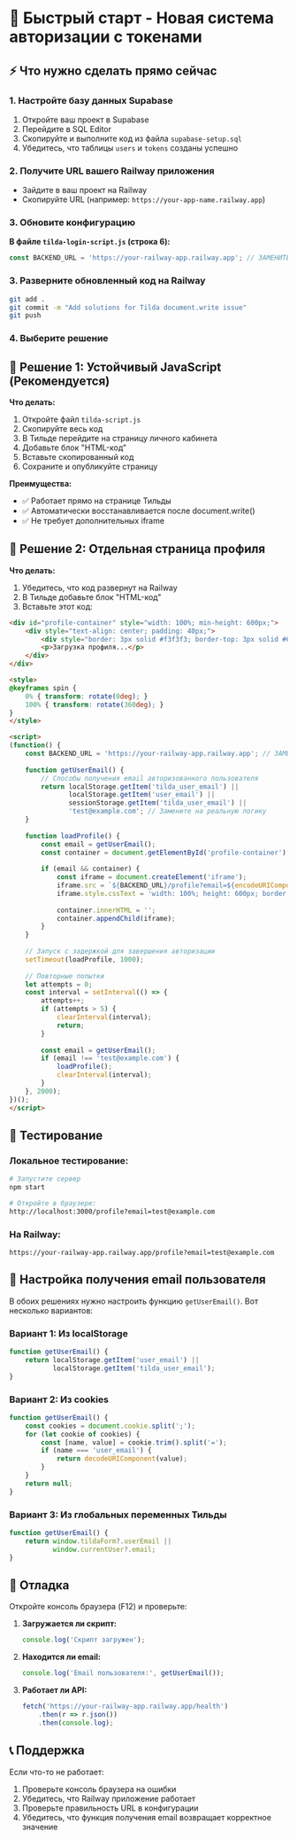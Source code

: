 # 🚀 Быстрый старт - Новая система авторизации с токенами

## ⚡ Что нужно сделать прямо сейчас

### 1. Настройте базу данных Supabase
1. Откройте ваш проект в Supabase
2. Перейдите в SQL Editor
3. Скопируйте и выполните код из файла `supabase-setup.sql`
4. Убедитесь, что таблицы `users` и `tokens` созданы успешно

### 2. Получите URL вашего Railway приложения
- Зайдите в ваш проект на Railway
- Скопируйте URL (например: `https://your-app-name.railway.app`)

### 3. Обновите конфигурацию

**В файле `tilda-login-script.js` (строка 6):**
```javascript
const BACKEND_URL = 'https://your-railway-app.railway.app'; // ЗАМЕНИТЕ НА ВАШ URL
```

### 3. Разверните обновленный код на Railway

```bash
git add .
git commit -m "Add solutions for Tilda document.write issue"
git push
```

### 4. Выберите решение

## 🎯 Решение 1: Устойчивый JavaScript (Рекомендуется)

**Что делать:**
1. Откройте файл `tilda-script.js`
2. Скопируйте весь код
3. В Тильде перейдите на страницу личного кабинета
4. Добавьте блок "HTML-код"
5. Вставьте скопированный код
6. Сохраните и опубликуйте страницу

**Преимущества:**
- ✅ Работает прямо на странице Тильды
- ✅ Автоматически восстанавливается после document.write()
- ✅ Не требует дополнительных iframe

## 🎯 Решение 2: Отдельная страница профиля

**Что делать:**
1. Убедитесь, что код развернут на Railway
2. В Тильде добавьте блок "HTML-код"
3. Вставьте этот код:

```html
<div id="profile-container" style="width: 100%; min-height: 600px;">
    <div style="text-align: center; padding: 40px;">
        <div style="border: 3px solid #f3f3f3; border-top: 3px solid #667eea; border-radius: 50%; width: 30px; height: 30px; animation: spin 1s linear infinite; margin: 0 auto 20px;"></div>
        <p>Загрузка профиля...</p>
    </div>
</div>

<style>
@keyframes spin {
    0% { transform: rotate(0deg); }
    100% { transform: rotate(360deg); }
}
</style>

<script>
(function() {
    const BACKEND_URL = 'https://your-railway-app.railway.app'; // ЗАМЕНИТЕ НА ВАШ URL
    
    function getUserEmail() {
        // Способы получения email авторизованного пользователя
        return localStorage.getItem('tilda_user_email') || 
               localStorage.getItem('user_email') ||
               sessionStorage.getItem('tilda_user_email') ||
               'test@example.com'; // Замените на реальную логику
    }
    
    function loadProfile() {
        const email = getUserEmail();
        const container = document.getElementById('profile-container');
        
        if (email && container) {
            const iframe = document.createElement('iframe');
            iframe.src = `${BACKEND_URL}/profile?email=${encodeURIComponent(email)}`;
            iframe.style.cssText = 'width: 100%; height: 600px; border: none; border-radius: 12px; box-shadow: 0 2px 10px rgba(0,0,0,0.1);';
            
            container.innerHTML = '';
            container.appendChild(iframe);
        }
    }
    
    // Запуск с задержкой для завершения авторизации
    setTimeout(loadProfile, 1000);
    
    // Повторные попытки
    let attempts = 0;
    const interval = setInterval(() => {
        attempts++;
        if (attempts > 5) {
            clearInterval(interval);
            return;
        }
        
        const email = getUserEmail();
        if (email !== 'test@example.com') {
            loadProfile();
            clearInterval(interval);
        }
    }, 2000);
})();
</script>
```

## 🧪 Тестирование

### Локальное тестирование:
```bash
# Запустите сервер
npm start

# Откройте в браузере:
http://localhost:3000/profile?email=test@example.com
```

### На Railway:
```
https://your-railway-app.railway.app/profile?email=test@example.com
```

## 🔧 Настройка получения email пользователя

В обоих решениях нужно настроить функцию `getUserEmail()`. Вот несколько вариантов:

### Вариант 1: Из localStorage
```javascript
function getUserEmail() {
    return localStorage.getItem('user_email') || 
           localStorage.getItem('tilda_user_email');
}
```

### Вариант 2: Из cookies
```javascript
function getUserEmail() {
    const cookies = document.cookie.split(';');
    for (let cookie of cookies) {
        const [name, value] = cookie.trim().split('=');
        if (name === 'user_email') {
            return decodeURIComponent(value);
        }
    }
    return null;
}
```

### Вариант 3: Из глобальных переменных Тильды
```javascript
function getUserEmail() {
    return window.tildaForm?.userEmail || 
           window.currentUser?.email;
}
```

## 🐛 Отладка

Откройте консоль браузера (F12) и проверьте:

1. **Загружается ли скрипт:**
   ```javascript
   console.log('Скрипт загружен');
   ```

2. **Находится ли email:**
   ```javascript
   console.log('Email пользователя:', getUserEmail());
   ```

3. **Работает ли API:**
   ```javascript
   fetch('https://your-railway-app.railway.app/health')
       .then(r => r.json())
       .then(console.log);
   ```

## 📞 Поддержка

Если что-то не работает:
1. Проверьте консоль браузера на ошибки
2. Убедитесь, что Railway приложение работает
3. Проверьте правильность URL в конфигурации
4. Убедитесь, что функция получения email возвращает корректное значение